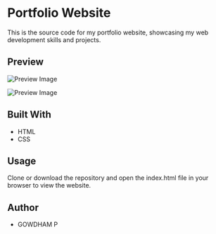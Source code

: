 # Portfolio Website

This is the source code for my portfolio website, showcasing my web development skills and projects.

## Preview
![Preview Image](https://user-images.githubusercontent.com/103630404/213706901-b84ac36f-1092-4763-933a-3882a3ba41c6.jpg)

![Preview Image](https://user-images.githubusercontent.com/103630404/213706933-8fa78b89-2f73-4cd0-878b-b61a6e8be32e.jpg)

## Built With

- HTML
- CSS

## Usage

Clone or download the repository and open the index.html file in your browser to view the website.

## Author

- GOWDHAM P

